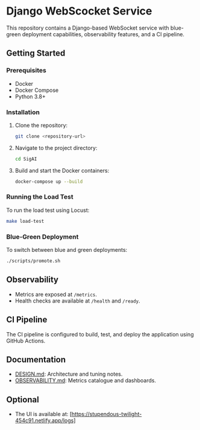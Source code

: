 # Django WebScocket Service

This repository contains a Django-based WebSocket service with blue-green deployment capabilities, observability features, and a CI pipeline.

## Getting Started

### Prerequisites
- Docker
- Docker Compose
- Python 3.8+

### Installation
1. Clone the repository:
   ```bash
   git clone <repository-url>
   ```
2. Navigate to the project directory:
   ```bash
   cd SigAI
   ```
3. Build and start the Docker containers:
   ```bash
   docker-compose up --build
   ```

### Running the Load Test
To run the load test using Locust:
```bash
make load-test
```

### Blue-Green Deployment
To switch between blue and green deployments:
```bash
./scripts/promote.sh
```

## Observability
- Metrics are exposed at `/metrics`.
- Health checks are available at `/health` and `/ready`.

## CI Pipeline
The CI pipeline is configured to build, test, and deploy the application using GitHub Actions.

## Documentation
- [DESIGN.md](docs/DESIGN.md): Architecture and tuning notes.
- [OBSERVABILITY.md](docs/OBSERVABILITY.md): Metrics catalogue and dashboards.

## Optional
- The UI is available at: [https://stupendous-twilight-454c91.netlify.app/logs]